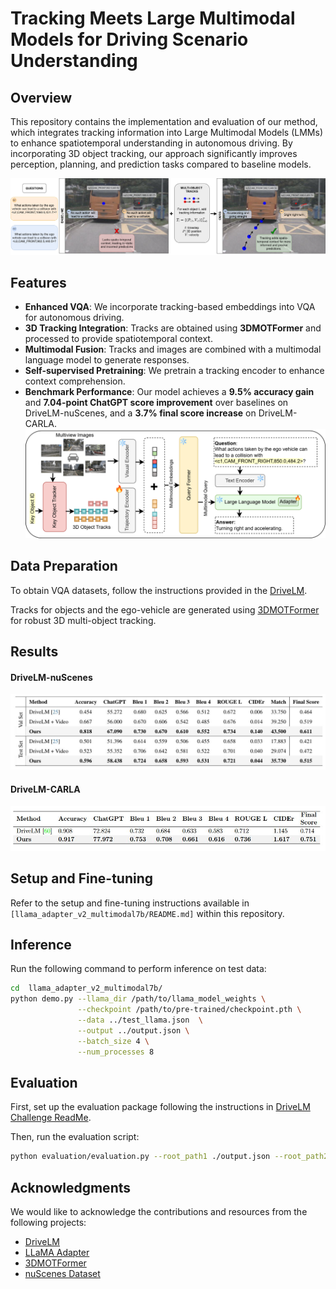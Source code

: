 # Tracking Meets Large Multimodal Models for Driving Scenario Understanding

## Overview
This repository contains the implementation and evaluation of our method, which integrates tracking information into Large Multimodal Models (LMMs) to enhance spatiotemporal understanding in autonomous driving. By incorporating 3D object tracking, our approach significantly improves perception, planning, and prediction tasks compared to baseline models.

![Limits](https://github.com/ayesha-ishaq/TrackingMeetsLMM/blob/main/assets/example.drawio.png)

## Features
- **Enhanced VQA**: We incorporate tracking-based embeddings into VQA for autonomous driving.
- **3D Tracking Integration**: Tracks are obtained using **3DMOTFormer** and processed to provide spatiotemporal context.
- **Multimodal Fusion**: Tracks and images are combined with a multimodal language model to generate responses.
- **Self-supervised Pretraining**: We pretrain a tracking encoder to enhance context comprehension.
- **Benchmark Performance**: Our model achieves a **9.5% accuracy gain** and **7.04-point ChatGPT score improvement** over baselines on DriveLM-nuScenes, and a **3.7% final score increase** on DriveLM-CARLA.
![model](https://github.com/ayesha-ishaq/TrackingMeetsLMM/blob/main/assets/model.drawio.png)
## Data Preparation
To obtain VQA datasets, follow the instructions provided in the [DriveLM](https://github.com/OpenDriveLab/DriveLM/blob/main/challenge/README.md).

Tracks for objects and the ego-vehicle are generated using [3DMOTFormer](https://github.com/your-link-to-3dmotformer) for robust 3D multi-object tracking.

## Results
#### DriveLM-nuScenes
![Results Table 1](https://github.com/ayesha-ishaq/TrackingMeetsLMM/blob/main/assets/results_n.JPG)

#### DriveLM-CARLA
![Results Table 2](https://github.com/ayesha-ishaq/TrackingMeetsLMM/blob/main/assets/results_c.JPG)

## Setup and Fine-tuning
Refer to the setup and fine-tuning instructions available in `[llama_adapter_v2_multimodal7b/README.md]` within this repository.

## Inference
Run the following command to perform inference on test data:
```bash
cd  llama_adapter_v2_multimodal7b/
python demo.py --llama_dir /path/to/llama_model_weights \
               --checkpoint /path/to/pre-trained/checkpoint.pth \
               --data ../test_llama.json  \
               --output ../output.json \
               --batch_size 4 \
               --num_processes 8
```

## Evaluation
First, set up the evaluation package following the instructions in [DriveLM Challenge ReadMe](https://github.com/OpenDriveLab/DriveLM/blob/main/challenge/README.md).

Then, run the evaluation script:
```bash
python evaluation/evaluation.py --root_path1 ./output.json --root_path2 ./test_eval.json
```

## Acknowledgments
We would like to acknowledge the contributions and resources from the following projects:
- [DriveLM](https://github.com/OpenDriveLab/DriveLM)
- [LLaMA Adapter](https://github.com/ZrrSkywalker/LLaMA-Adapter)
- [3DMOTFormer](https://github.com/your-link-to-3dmotformer)
- [nuScenes Dataset](https://www.nuscenes.org/)

